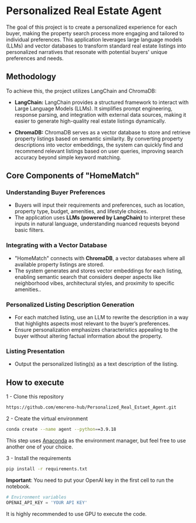 # Personalized Real Estate Agent

The goal of this project is to create a personalized experience for each buyer, making the property search process more engaging and tailored to individual preferences. This application leverages large language models (LLMs) and vector databases to transform standard real estate listings into personalized narratives that resonate with potential buyers' unique preferences and needs.

## Methodology
To achieve this, the project utilizes LangChain and ChromaDB:
- **LangChain:** LangChain provides a structured framework to interact with Large Language Models (LLMs). It simplifies prompt engineering, response parsing, and integration with external data sources, making it easier to generate high-quality real estate listings dynamically.

- **ChromaDB:** ChromaDB serves as a vector database to store and retrieve property listings based on semantic similarity. By converting property descriptions into vector embeddings, the system can quickly find and recommend relevant listings based on user queries, improving search accuracy beyond simple keyword matching.

## Core Components of "HomeMatch"

### Understanding Buyer Preferences

- Buyers will input their requirements and preferences, such as location, property type, budget, amenities, and lifestyle choices.
- The application uses **LLMs (powered by LangChain)** to interpret these inputs in natural language, understanding nuanced requests beyond basic filters.

### Integrating with a Vector Database

- "HomeMatch" connects with **ChromaDB**, a vector databases where all available property listings are stored.
- The system generates and stores vector embeddings for each listing, enabling semantic search that considers deeper aspects like neighborhood vibes, architectural styles, and proximity to specific amenities..

### Personalized Listing Description Generation

- For each matched listing, use an LLM to rewrite the description in a way that highlights aspects most relevant to the buyer’s preferences.
- Ensure personalization emphasizes characteristics appealing to the buyer without altering factual information about the property.

### Listing Presentation

- Output the personalized listing(s) as a text description of the listing.

## How to execute

1 - Clone this repository
```bash
https://github.com/emoreno-hub/Personalized_Real_Estaet_Agent.git
```

2 - Create the virtual environment

```bash
conda create --name agent --python==3.9.18
```

This step uses [Anaconda](https://www.anaconda.com/) as the environment manager, but feel free to use another one of your choice.

3 - Install the requirements

```bash
pip install -r requirements.txt
```


**Important**: You need to put your OpenAI key in the first cell to run the notebook.

```python
# Environment variables
OPENAI_API_KEY = 'YOUR API KEY'
```
It is highly recommended to use GPU to execute the code.
